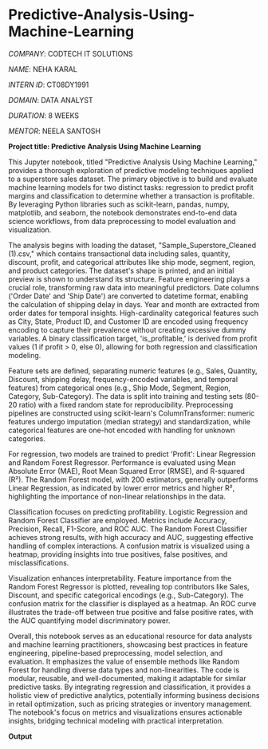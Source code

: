 # Predictive-Analysis-Using-Machine-Learning

*COMPANY*: CODTECH IT SOLUTIONS

*NAME*: NEHA KARAL

*INTERN ID*: CT08DY1991

*DOMAIN*: DATA ANALYST

*DURATION*: 8 WEEKS

*MENTOR*: NEELA SANTOSH

**Project title: Predictive Analysis Using Machine Learning**

This Jupyter notebook, titled "Predictive Analysis Using Machine Learning," provides a thorough exploration of predictive modeling techniques applied to a superstore sales dataset. The primary objective is to build and evaluate machine learning models for two distinct tasks: regression to predict profit margins and classification to determine whether a transaction is profitable. By leveraging Python libraries such as scikit-learn, pandas, numpy, matplotlib, and seaborn, the notebook demonstrates end-to-end data science workflows, from data preprocessing to model evaluation and visualization.

The analysis begins with loading the dataset, "Sample_Superstore_Cleaned (1).csv," which contains transactional data including sales, quantity, discount, profit, and categorical attributes like ship mode, segment, region, and product categories. The dataset's shape is printed, and an initial preview is shown to understand its structure. Feature engineering plays a crucial role, transforming raw data into meaningful predictors. Date columns ('Order Date' and 'Ship Date') are converted to datetime format, enabling the calculation of shipping delay in days. Year and month are extracted from order dates for temporal insights. High-cardinality categorical features such as City, State, Product ID, and Customer ID are encoded using frequency encoding to capture their prevalence without creating excessive dummy variables. A binary classification target, 'is_profitable,' is derived from profit values (1 if profit > 0, else 0), allowing for both regression and classification modeling.

Feature sets are defined, separating numeric features (e.g., Sales, Quantity, Discount, shipping delay, frequency-encoded variables, and temporal features) from categorical ones (e.g., Ship Mode, Segment, Region, Category, Sub-Category). The data is split into training and testing sets (80-20 ratio) with a fixed random state for reproducibility. Preprocessing pipelines are constructed using scikit-learn's ColumnTransformer: numeric features undergo imputation (median strategy) and standardization, while categorical features are one-hot encoded with handling for unknown categories.

For regression, two models are trained to predict 'Profit': Linear Regression and Random Forest Regressor. Performance is evaluated using Mean Absolute Error (MAE), Root Mean Squared Error (RMSE), and R-squared (R²). The Random Forest model, with 200 estimators, generally outperforms Linear Regression, as indicated by lower error metrics and higher R², highlighting the importance of non-linear relationships in the data.

Classification focuses on predicting profitability. Logistic Regression and Random Forest Classifier are employed. Metrics include Accuracy, Precision, Recall, F1-Score, and ROC AUC. The Random Forest Classifier achieves strong results, with high accuracy and AUC, suggesting effective handling of complex interactions. A confusion matrix is visualized using a heatmap, providing insights into true positives, false positives, and misclassifications.

Visualization enhances interpretability. Feature importance from the Random Forest Regressor is plotted, revealing top contributors like Sales, Discount, and specific categorical encodings (e.g., Sub-Category). The confusion matrix for the classifier is displayed as a heatmap. An ROC curve illustrates the trade-off between true positive and false positive rates, with the AUC quantifying model discriminatory power.

Overall, this notebook serves as an educational resource for data analysts and machine learning practitioners, showcasing best practices in feature engineering, pipeline-based preprocessing, model selection, and evaluation. It emphasizes the value of ensemble methods like Random Forest for handling diverse data types and non-linearities. The code is modular, reusable, and well-documented, making it adaptable for similar predictive tasks. By integrating regression and classification, it provides a holistic view of predictive analytics, potentially informing business decisions in retail optimization, such as pricing strategies or inventory management. The notebook's focus on metrics and visualizations ensures actionable insights, bridging technical modeling with practical interpretation.

**Output**

